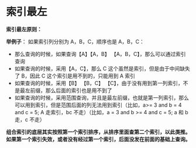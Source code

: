 # 索引最左

**索引最左原则：**

**举例子**：
如果索引列分别为 A，B，C，顺序也是 A，B，C：

- 那么查询的时候，如果查询【A】【A，B】 【A，B，C】，那么可以通过索引查询
- 如果查询的时候，采用【A，C】，那么 C 这个虽然是索引，但是由于中间缺失了 B，因此 C 这个索引是用不到的，只能用到 A 索引
- 如果查询的时候，采用【B】 【B，C】 【C】，由于没有用到第一列索引，不是最左前缀，那么后面的索引也是用不到了
- 如果查询的时候，采用范围查询，并且是最左前缀，也就是第一列索引，那么可以用到索引，但是范围后面的列无法用到索引（比如，a>= 3 and b = 4 and c = 5; A 走索引，bc 不走）（比如，a = 3 and b >= 4 and c = 5; a 和 b 走，c 不走）

**组合索引的底层其实按照第一个索引排序，从排序里面查第二个索引，以此类推。如果第一个索引失效，或者没有经过第一个索引，后面没发在前面的基础上查询。**

